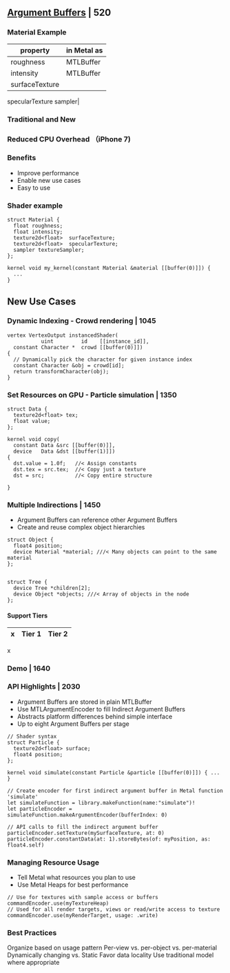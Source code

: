 
## [Argument Buffers](1-argument-buffers.md) | 520

### Material Example

property|in Metal as
---|---
roughness|MTLBuffer
intensity|MTLBuffer
surfaceTexture|
specularTexture
sampler|

### Traditional and New


### Reduced CPU Overhead （iPhone 7)


### Benefits

- Improve performance
- Enable new use cases
- Easy to use

### Shader example  


```
struct Material {
  float roughness;
  float intensity;
  texture2d<float>  surfaceTexture;
  texture2d<float>  specularTexture;
  sampler textureSampler;
};

kernel void my_kernel(constant Material &material [[buffer(0)]]) {
  ...
}

```

## New Use Cases 

### Dynamic Indexing - Crowd rendering | 1045

```
vertex VertexOutput instancedShader(
           uint         id    [[instance_id]],
  constant Character *  crowd [[buffer(0)]])
{
  // Dynamically pick the character for given instance index
  constant Character &obj = crowd[id];
  return transformCharacter(obj);
}
```

### Set Resources on GPU - Particle simulation | 1350



```
struct Data {
  texture2d<float> tex;
  float value;
};

kernel void copy(
  constant Data &src [[buffer(0)]],
  device   Data &dst [[buffer(1)]])
{
  dst.value = 1.0f;   //< Assign constants
  dst.tex = src.tex;  //< Copy just a texture
  dst = src;          //< Copy entire structure

}

```

### Multiple Indirections | 1450


- Argument Buffers can reference other Argument Buffers
- Create and reuse complex object hierarchies


```
struct Object {
  float4 position; 
  device Material *material; ///< Many objects can point to the same material
};


struct Tree {
  device Tree *children[2];
  device Object *objects; ///< Array of objects in the node
};
```

#### Support Tiers

x|Tier 1 | Tier 2
---|---|---
x


### Demo | 1640




### API Highlights | 2030

- Argument Buffers are stored in plain MTLBuffer
- Use MTLArgumentEncoder to fill Indirect Argument Buffers
- Abstracts platform differences behind simple interface
- Up to eight Argument Buffers per stage



```
// Shader syntax
struct Particle {
  texture2d<float> surface;
  float4 position;
};

kernel void simulate(constant Particle &particle [[buffer(0)]]) { ... }

// Create encoder for first indirect argument buffer in Metal function 'simulate'
let simulateFunction = library.makeFunction(name:"simulate")!
let particleEncoder = simulateFunction.makeArgumentEncoder(bufferIndex: 0)

// API calls to fill the indirect argument buffer
particleEncoder.setTexture(mySurfaceTexture, at: 0)
particleEncoder.constantData(at: 1).storeBytes(of: myPosition, as: float4.self)

```

### Managing Resource Usage

- Tell Metal what resources you plan to use
- Use Metal Heaps for best performance

```
// Use for textures with sample access or buffers
commandEncoder.use(myTextureHeap)
// Used for all render targets, views or read/write access to texture
commandEncoder.use(myRenderTarget, usage: .write)
```



### Best Practices
Organize based on usage pattern
Per-view vs. per-object vs. per-material Dynamically changing vs. Static
Favor data locality
Use traditional model where appropriate

